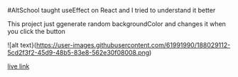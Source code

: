 #AltSchool taught useEffect on React and I tried to understand it better

This project just ggenerate random backgroundColor and changes it when you click the button

![alt text}(https://user-images.githubusercontent.com/61991990/188029112-5cd2f3f2-45d9-48b5-83e8-562e30f08008.png)

[live link](https://tubular-maamoul-678a50.netlify.app/)
